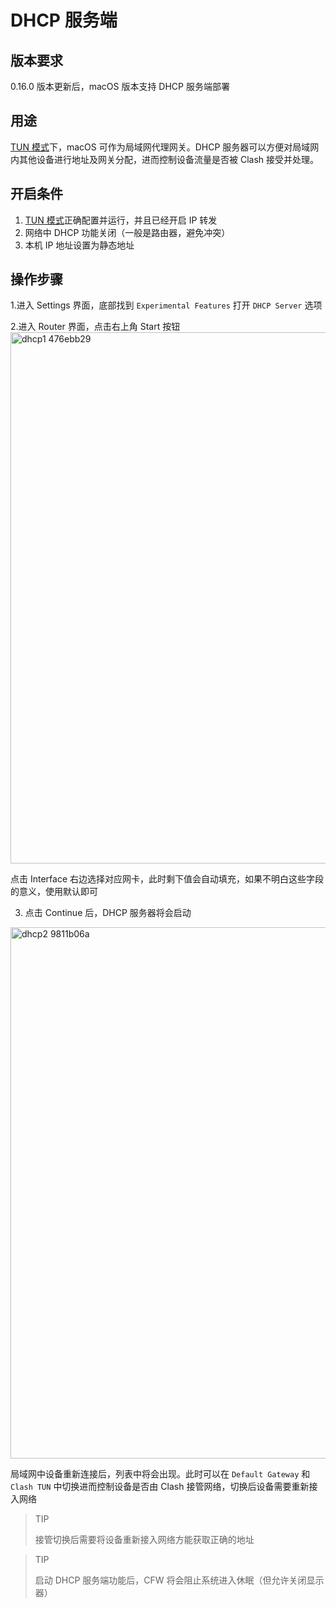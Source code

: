 # DHCP 服务端

## 版本要求

0.16.0 版本更新后，macOS 版本支持 DHCP 服务端部署

## 用途

[TUN 模式](https://github.com/Z-Siqi/Clash-for-Windows_Chinese/wiki/TUN-%E6%A8%A1%E5%BC%8F)下，macOS 可作为局域网代理网关。DHCP 服务器可以方便对局域网内其他设备进行地址及网关分配，进而控制设备流量是否被 Clash 接受并处理。

## 开启条件

1. [TUN 模式](https://github.com/Z-Siqi/Clash-for-Windows_Chinese/wiki/TUN-%E6%A8%A1%E5%BC%8F)正确配置并运行，并且已经开启 IP 转发
2. 网络中 DHCP 功能关闭（一般是路由器，避免冲突）
3. 本机 IP 地址设置为静态地址

## 操作步骤

1.进入 Settings 界面，底部找到 `Experimental Features` 打开 `DHCP Server` 选项

2.进入 Router 界面，点击右上角 Start 按钮
<img width="850" alt="dhcp1 476ebb29" src="https://github.com/Z-Siqi/Clash-for-Windows_Chinese/assets/77391690/476eefb0-dd18-4555-9db5-8125b87e768b">

点击 Interface 右边选择对应网卡，此时剩下值会自动填充，如果不明白这些字段的意义，使用默认即可

3. 点击 Continue 后，DHCP 服务器将会启动
<img width="850" alt="dhcp2 9811b06a" src="https://github.com/Z-Siqi/Clash-for-Windows_Chinese/assets/77391690/744ef897-d325-4ade-bd1f-5c7b7d9325f8">

局域网中设备重新连接后，列表中将会出现。此时可以在 `Default Gateway` 和 `Clash TUN` 中切换进而控制设备是否由 Clash 接管网络，切换后设备需要重新接入网络

> TIP
> 
> 接管切换后需要将设备重新接入网络方能获取正确的地址

> TIP
> 
> 启动 DHCP 服务端功能后，CFW 将会阻止系统进入休眠（但允许关闭显示器）